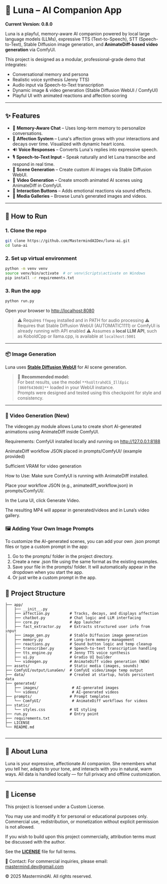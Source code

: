 # 💖 Luna – AI Companion App

**Current Version: 0.8.0**

Luna is a playful, memory-aware AI companion powered by local large language models (LLMs), expressive TTS (Text-to-Speech), STT (Speech-to-Text), Stable Diffusion image generation, and **AnimateDiff-based video generation** via ComfyUI.

This project is designed as a modular, professional-grade demo that integrates:
- Conversational memory and persona
- Realistic voice synthesis (Jenny TTS)
- Audio input via Speech-to-Text transcription
- Dynamic image & video generation (Stable Diffusion WebUI / ComfyUI)
- Playful UI with animated reactions and affection scoring

---

## ✨ Features

- 🧠 **Memory-Aware Chat** – Uses long-term memory to personalize conversations.
- 💖 **Affection System** – Luna's affection grows with your interactions and decays over time. Visualized with dynamic heart icons.
- 🔊 **Voice Responses** – Converts Luna's replies into expressive speech.
- 🎙️ **Speech-to-Text Input** – Speak naturally and let Luna transcribe and respond in real time.
- 🎨 **Scene Generation** – Create custom AI images via Stable Diffusion WebUI.
- 🎥 **Video Generation** – Create smooth animated AI scenes using AnimateDiff in ComfyUI.
- 💬 **Interaction Buttons** – Adds emotional reactions via sound effects.
- 📸 **Media Galleries** – Browse Luna’s generated images and videos.

---

## 🚀 How to Run

### 1. Clone the repo
```bash
git clone https://github.com/MastermindAIDev/luna-ai.git
cd luna-ai
```

### 2. Set up virtual environment
```bash
python -m venv venv
source venv/bin/activate  # or venv\Scripts\activate on Windows
pip install -r requirements.txt
```

### 3. Run the app
```bash
python run.py
```
Open your browser to [http://localhost:8080](http://localhost:8080)

> ⚠️ Requires `ffmpeg` installed and in PATH for audio processing
> ⚠️ Requires that Stable Diffusion WebUI (AUTOMATIC1111) or ComfyUI is already running with API enabled 
> ⚠️ Assumes a **local LLM API**, such as KoboldCpp or llama.cpp, is available at `localhost:5001`
---
### 📦 Image Generation

Luna uses [**Stable Diffusion WebUI**](https://github.com/AUTOMATIC1111/stable-diffusion-webui) for AI scene generation.

> 🔧 **Recommended model:**  
> For best results, use the model `**hsUltrahdCG_IllEpic [860f6430d8]**` loaded in your WebUI instance.  
> Prompts were designed and tested using this checkpoint for style and consistency.
---

### 🎥 Video Generation (New)

The videogen.py module allows Luna to create short AI-generated animations using AnimateDiff inside ComfyUI.

Requirements:
ComfyUI installed locally and running on http://127.0.0.1:8188

AnimateDiff workflow JSON placed in prompts/ComfyUI/ (example provided)

Sufficient VRAM for video generation

How to Use:
Make sure ComfyUI is running with AnimateDiff installed.

Place your workflow JSON (e.g., animatediff_workflow.json) in prompts/ComfyUI/.

In the Luna UI, click Generate Video.

The resulting MP4 will appear in generated/videos and in Luna’s video gallery.

### 🖼️ Adding Your Own Image Prompts

To customize the AI-generated scenes, you can add your own .json prompt files or type a custom prompt in the app:

1. Go to the prompts/ folder in the project directory.
2. Create a new .json file using the same format as the existing examples.
3. Save your file in the prompts/ folder. It will automatically appear in the dropdown when you start the app.
4. Or just write a custom prompt in the app.

## 📁 Project Structure
```
├── app/
│   ├── __init__.py
│   ├── affection.py         # Tracks, decays, and displays affection
│   ├── chatbot.py           # Chat logic and LLM interfacing
│   ├── core.py              # App launcher
│   ├── fact_extractor.py    # Extracts structured user info from input
│   ├── image_gen.py         # Stable Diffusion image generation
│   ├── memory.py            # Long-term memory management
│   ├── reactions.py         # Sound button logic and temp cleanup
│   ├── transcriber.py       # Speech-to-text transcription handling
│   ├── tts_engine.py        # Jenny TTS voice synthesis
│   ├── ui.py                # Gradio UI builder
│   └── videogen.py          # AnimateDiff video generation (NEW)
├── assets/                  # Static media (images, sounds)
├── ComfyUI/output/LunaGen/  # ComfyUI video/image temp output
├── data/                    # Created at startup, holds persistent data
├── generated/
│   ├── images/               # AI-generated images
│   └── videos/               # AI-generated videos
├── prompts/                 # Prompt templates
│   └── ComfyUI/              # AnimateDiff workflows for videos
├── static/
│   └── styles.css           # UI styling
├── run.py                   # Entry point
├── requirements.txt
├── LICENSE
└── README.md


```

---

## 🤍 About Luna
Luna is your expressive, affectionate AI companion. She remembers what you tell her, adapts to your tone, and interacts with you in natural, warm ways. All data is handled locally — for full privacy and offline customization.

---

## 📄 License

This project is licensed under a Custom License.

You may use and modify it for personal or educational purposes only.
Commercial use, redistribution, or monetization without explicit permission is not allowed.

If you wish to build upon this project commercially, attribution terms must be discussed with the author.

See the [**LICENSE**](LICENSE) file for full terms.

📩 Contact: For commercial inquiries, please email: mastermind.dev@gmail.com

© 2025 MastermindAI. All rights reserved.
